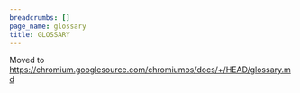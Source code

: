 ```yaml
---
breadcrumbs: []
page_name: glossary
title: GLOSSARY
---
```


Moved to
<https://chromium.googlesource.com/chromiumos/docs/+/HEAD/glossary.md>
